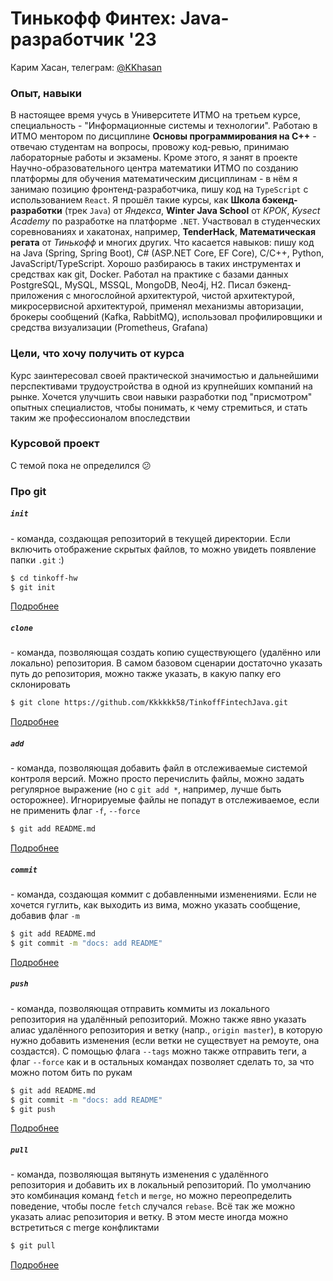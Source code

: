 # Тинькофф Финтех: Java-разработчик '23
Карим Хасан, телеграм: [@KKhasan](https://t.me/KKhasan)

### Опыт, навыки
В настоящее время учусь в Университете ИТМО на третьем курсе, специальность - "Информационные системы и технологии". 
Работаю в ИТМО ментором по дисциплине **Основы программирования на C++** - отвечаю студентам на вопросы, провожу код-ревью, принимаю лабораторные работы и экзамены. Кроме этого, я занят в проекте Научно-образовательного центра математики ИТМО по созданию платформы для обучения математическим дисциплинам - в нём я занимаю позицию фронтенд-разработчика, пишу код на `TypeScript` с использованием `React`.
Я прошёл такие курсы, как **Школа бэкенд-разработки** (трек `Java`) от *Яндекса*, **Winter Java School** от *КРОК*, *Kysect Academy* по разработке на платформе `.NET`.
Участвовал в студенческих соревнованиях и хакатонах, например, **TenderHack**, **Математическая регата** от *Тинькофф* и многих других.
Что касается навыков: пишу код на Java (Spring, Spring Boot), C# (ASP<span>.</span>NET Core, EF Core), C/C++, Python, JavaScript/TypeScript. Хорошо разбираюсь в таких инструментах и средствах как git, Docker. Работал на практике с базами данных PostgreSQL, MySQL, MSSQL, MongoDB, Neo4j, H2. Писал бэкенд-приложения с многослойной архитектурой, чистой архитектурой, микросервисной архитектурой, применял механизмы авторизации, брокеры сообщений (Kafka, RabbitMQ), использовал профилировщики и средства визуализации (Prometheus, Grafana)

### Цели, что хочу получить от курса
Курс заинтересовал своей практической значимостью и дальнейшими перспективами трудоустройства в одной из крупнейших компаний на рынке. Хочется улучшить свои навыки разработки под "присмотром" опытных специалистов, чтобы понимать, к чему стремиться, и стать таким же профессионалом впоследствии

### Курсовой проект
С темой пока не определился :confused:

### Про git
##### `init`
\- команда, создающая репозиторий в текущей директории. Если включить отображение скрытых файлов, то можно увидеть появление папки `.git` :\)
```sh
$ cd tinkoff-hw
$ git init
```
[Подробнее](https://git-scm.com/docs/git-init)

##### `clone`
\- команда, позволяющая создать копию существующего (удалённо или локально) репозитория. В самом базовом сценарии достаточно указать путь до репозитория, можно также указать, в какую папку его склонировать
```sh
$ git clone https://github.com/Kkkkkk58/TinkoffFintechJava.git
```
[Подробнее](https://git-scm.com/docs/git-clone)

##### `add`
\- команда, позволяющая добавить файл в отслеживаемые системой контроля версий. Можно просто перечислить файлы, можно задать регулярное выражение (но с `git add *`, например, лучше быть осторожнее). Игнорируемые файлы не попадут в отслеживаемое, если не применить флаг `-f`, `--force`
```sh
$ git add README.md
```
[Подробнее](https://git-scm.com/docs/git-add)


##### `commit`
\- команда, создающая коммит с добавленными изменениями. Если не хочется гуглить, как выходить из вима, можно указать сообщение, добавив флаг `-m`
```sh
$ git add README.md
$ git commit -m "docs: add README"
```
[Подробнее](https://git-scm.com/docs/git-commit)

##### `push`
\- команда, позволяющая отправить коммиты из локального репозитория на удалённый репозиторий. Можно также явно указать алиас удалённого репозитория и ветку (напр., `origin master`), в которую нужно добавить изменения (если ветки не существует на ремоуте, она создастся). С помощью флага `--tags` можно также отправить теги, а флаг `--force` как и в остальных командах позволяет сделать то, за что можно потом бить по рукам
```sh
$ git add README.md
$ git commit -m "docs: add README"
$ git push
```
[Подробнее](https://git-scm.com/docs/git-push)

##### `pull`
\- команда, позволяющая вытянуть изменения с удалённого репозитория и добавить их в локальный репозиторий. По умолчанию это комбинация команд `fetch` и `merge`, но можно переопределить поведение, чтобы после `fetch` случался `rebase`. Всё так же можно указать алиас репозитория и ветку. В этом месте иногда можно встретиться с merge конфликтами
```sh
$ git pull
```

[Подробнее](https://git-scm.com/docs/git-pull)